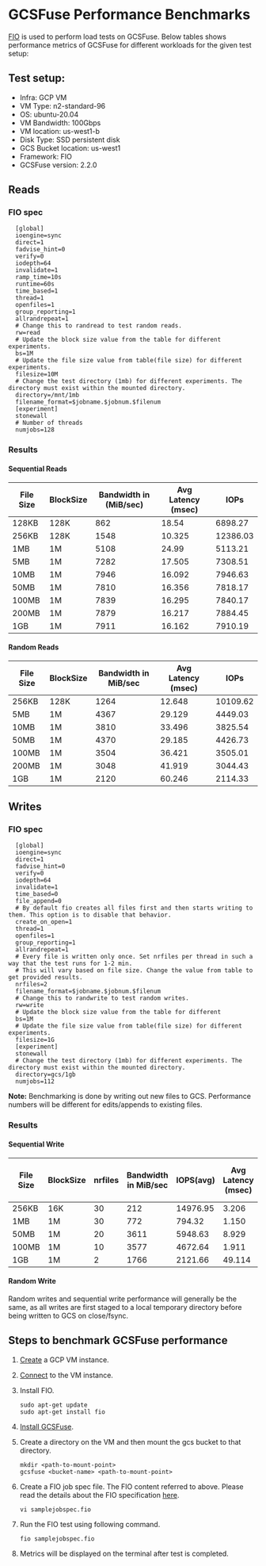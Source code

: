 # GCSFuse Performance Benchmarks

[FIO](https://fio.readthedocs.io/en/latest/) is used to perform load tests on
GCSFuse. Below tables shows performance metrics of GCSFuse for different
workloads for the given test setup:

## Test setup:

* Infra: GCP VM
* VM Type: n2-standard-96
* OS: ubuntu-20.04
* VM Bandwidth: 100Gbps
* VM location: us-west1-b
* Disk Type: SSD persistent disk
* GCS Bucket location: us-west1
* Framework: FIO
* GCSFuse version: 2.2.0

## Reads

### FIO spec

  ```
    [global]
    ioengine=sync
    direct=1
    fadvise_hint=0
    verify=0
    iodepth=64
    invalidate=1
    ramp_time=10s
    runtime=60s
    time_based=1
    thread=1
    openfiles=1
    group_reporting=1
    allrandrepeat=1
    # Change this to randread to test random reads.
    rw=read  
    # Update the block size value from the table for different experiments.
    bs=1M  
    # Update the file size value from table(file size) for different experiments.
    filesize=10M  
    # Change the test directory (1mb) for different experiments. The directory must exist within the mounted directory.
    directory=/mnt/1mb  
    filename_format=$jobname.$jobnum.$filenum
    [experiment]
    stonewall
    # Number of threads
    numjobs=128 
```

### Results

#### Sequential Reads

| File Size | BlockSize | Bandwidth in (MiB/sec) | Avg Latency (msec) | IOPs     |
|-----------|-----------|------------------------|--------------------|----------|
| 128KB     | 128K      | 862                    | 18.54              | 6898.27  |
| 256KB     | 128K      | 1548                   | 10.325             | 12386.03 |
| 1MB       | 1M        | 5108                   | 24.99              | 5113.21  |
| 5MB       | 1M        | 7282                   | 17.505             | 7308.51  |
| 10MB      | 1M        | 7946                   | 16.092             | 7946.63  |
| 50MB      | 1M        | 7810                   | 16.356             | 7818.17  |
| 100MB     | 1M        | 7839                   | 16.295             | 7840.17  |
| 200MB     | 1M        | 7879                   | 16.217             | 7884.45  |
| 1GB       | 1M        | 7911                   | 16.162             | 7910.19  |

#### Random Reads

| File Size | BlockSize | Bandwidth in MiB/sec | Avg Latency (msec) | IOPs     |
|-----------|-----------|----------------------|--------------------|----------|
| 256KB     | 128K      | 1264                 | 12.648             | 10109.62 |
| 5MB       | 1M        | 4367                 | 29.129             | 4449.03  |
| 10MB      | 1M        | 3810                 | 33.496             | 3825.54  |
| 50MB      | 1M        | 4370                 | 29.185             | 4426.73  |
| 100MB     | 1M        | 3504                 | 36.421             | 3505.01  |
| 200MB     | 1M        | 3048                 | 41.919             | 3044.43  |
| 1GB       | 1M        | 2120                 | 60.246             | 2114.33  |

## Writes

### FIO spec

  ```
    [global]
    ioengine=sync
    direct=1
    fadvise_hint=0
    verify=0
    iodepth=64
    invalidate=1
    time_based=0
    file_append=0
    # By default fio creates all files first and then starts writing to them. This option is to disable that behavior. 
    create_on_open=1 
    thread=1
    openfiles=1
    group_reporting=1
    allrandrepeat=1
    # Every file is written only once. Set nrfiles per thread in such a way that the test runs for 1-2 min. 
    # This will vary based on file size. Change the value from table to get provided results.
    nrfiles=2
    filename_format=$jobname.$jobnum.$filenum
    # Change this to randwrite to test random writes.
    rw=write   
    # Update the block size value from the table for different 
    bs=1M
    # Update the file size value from table(file size) for different experiments.
    filesize=1G  
    [experiment]
    stonewall
    # Change the test directory (1mb) for different experiments. The directory must exist within the mounted directory.
    directory=gcs/1gb
    numjobs=112
 ```

**Note:** Benchmarking is done by writing out new files to GCS. Performance
numbers will be different for edits/appends to existing files.

### Results

#### Sequential Write

| File Size | BlockSize | nrfiles | Bandwidth in MiB/sec | IOPS(avg) | Avg Latency (msec) | Network Send Traffic (GiB/s) |
|-----------|-----------|---------|----------------------|-----------|--------------------|------------------------------|
| 256KB     | 16K       | 30      | 212                  | 14976.95  | 3.206              | 0.027                        |
| 1MB       | 1M        | 30      | 772                  | 794.32    | 1.150              | 0.036                        |
| 50MB      | 1M        | 20      | 3611                 | 5948.63   | 8.929              | 1.33                         |
| 100MB     | 1M        | 10      | 3577                 | 4672.64   | 1.911              | 1.41                         |
| 1GB       | 1M        | 2       | 1766                 | 2121.66   | 49.114             | 1.77                         |

#### Random Write

Random writes and sequential write performance will generally be the same, as
all writes are first staged to a local temporary directory before being written
to GCS on close/fsync.

## Steps to benchmark GCSFuse performance

1. [Create](https://cloud.google.com/compute/docs/instances/create-start-instance#publicimage)
   a GCP VM instance.
2. [Connect](https://cloud.google.com/compute/docs/instances/connecting-to-instance)
   to the VM instance.
3. Install FIO.

    ```
    sudo apt-get update
    sudo apt-get install fio
    ```

5. [Install GCSFuse](https://cloud.google.com/storage/docs/gcsfuse-install).
6. Create a directory on the VM and then mount the gcs bucket to that directory.

    ```
    mkdir <path-to-mount-point>
    gcsfuse <bucket-name> <path-to-mount-point>
    ```

7. Create a FIO job spec file.
   The FIO content referred to above. Please read the details about the FIO
   specification
   [here](https://fio.readthedocs.io/en/latest/).
    ```
    vi samplejobspec.fio
    ```

8. Run the FIO test using following command.

    ```
    fio samplejobspec.fio
    ```

9. Metrics will be displayed on the terminal after test is completed.